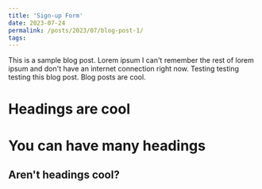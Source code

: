 ```yaml
---
title: 'Sign-up Form'
date: 2023-07-24
permalink: /posts/2023/07/blog-post-1/
tags:
---
```


This is a sample blog post. Lorem ipsum I can't remember the rest of lorem ipsum and don't have an internet connection right now. Testing testing testing this blog post. Blog posts are cool.

Headings are cool
======

You can have many headings
======

Aren't headings cool?
------